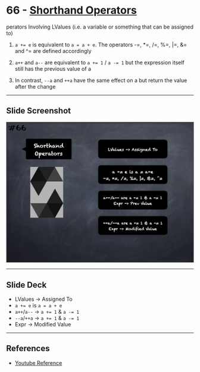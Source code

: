 # 66 - [Shorthand Operators](Shorthand%20Operators.md)
perators Involving LValues (i.e. a variable or something that can be assigned to)

1. `a += e` is equivalent to `a = a + e`. The operators -=, *=, /=, %=, |=, &= and ^= are defined accordingly
    
2. `a++` and `a--` are equivalent to `a += 1` / `a -= 1` but the expression itself still has the previous value of a
    
3. In contrast, `--a` and `++a` have the same effect on a but return the value after the change

___
## Slide Screenshot
![066.png](../images/solidity101/066.png)
___
## Slide Deck
- LValues -> Assigned To
- `a += e` is `a = a + e`
-  `a++`/`a--` -> `a += 1` & `a -= 1`
-  `--a`/`++a` -> `a += 1` & `a -= 1`
-  Expr -> Modified Value
___
## References
- [Youtube Reference](https://youtu.be/WgU7KKKomMk?t=438)


